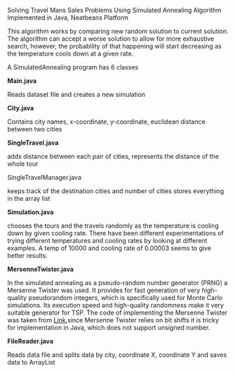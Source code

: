 Solving Travel Mans Sales Problems Using Simulated Annealing Algorithm Implemented in Java, Neatbeans Platform

This algorithm works by comparing new random solution to current solution. The algorithm can accept a worse solution to allow for more exhaustive search, however, the probability of that happening will start decreasing as the temperature cools down at a given rate.

A SimulatedAnnealing program has 6 classes

**Main.java**

Reads dataset file and creates a new simulation

**City.java**

Contains city names, x-coordinate, y-coordinate, euclidean distance between two cities

**SingleTravel.java**

adds distance between each pair of cities, represents the distance of the whole tour

SingleTravelManager.java

keeps track of the destination cities and number of cities stores everything in the array list

**Simulation.java**

chooses the tours and the travels randomly as the temperature is cooling down by given cooling rate. There have been different experimentations of trying different temperatures and cooling rates by looking at different examples. A temp of 10000 and cooling rate of 0.00003 seems to give better results.

**MersenneTwister.java**

In the simulated annealing as a pseudo-random number generator (PRNG) a Mersenne Twister was used. It provides for fast generation of very high-quality pseudorandom integers, which is specifically used for Monte Carlo simulations. Its execution speed and high-quality randomness make it very suitable generator for TSP. The code of implementing the Mersenne Twister was taken from [Link](http://www.math.sci.hiroshima-u.ac.jp/~m-mat/MT/VERSIONS/JAVA/MTRandom.java),since Mersenne Twister relies on bit shifts it is tricky for implementation in Java, which does not support unsigned number.

**FileReader.java**

Reads data file and splits data by city, coordinate X, coordinate Y and saves data to ArrayList
